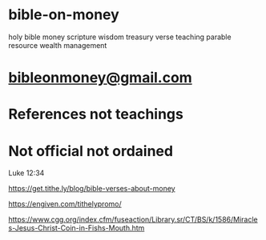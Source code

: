 # bible-on-money
holy bible money scripture wisdom treasury verse teaching parable resource wealth management 


# bibleonmoney@gmail.com
# References not teachings
# Not official not ordained


Luke 12:34



https://get.tithe.ly/blog/bible-verses-about-money

https://engiven.com/tithelypromo/

https://www.cgg.org/index.cfm/fuseaction/Library.sr/CT/BS/k/1586/Miracles-Jesus-Christ-Coin-in-Fishs-Mouth.htm
